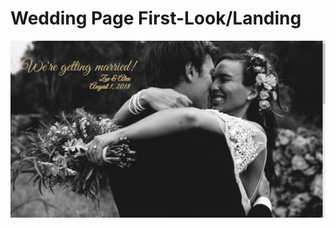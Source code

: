 # Wedding Page First-Look/Landing
![Wedding Page First-Look](https://github.com/popperqt/wedding/blob/master/wedding-page-landing.png)
